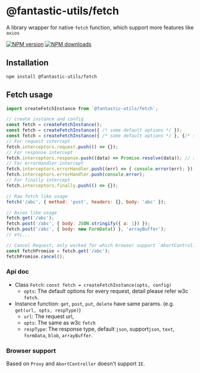 # @fantastic-utils/fetch

A library wrapper for native `fetch` function, which support more features like `axios`

[![NPM version](https://img.shields.io/npm/v/@fantastic-utils/fetch.svg?style=flat)](https://npmjs.org/package/@fantastic-utils/fetch)
[![NPM downloads](http://img.shields.io/npm/dm/@fantastic-utils/fetch.svg?style=flat)](https://npmjs.org/package/@fantastic-utils/fetch)

## Installation

`npm install @fantastic-utils/fetch`

## Fetch usage

```javascript
import createFetchInstance from `@fantastic-utils/fetch`;

// create instance and config
const fetch = createFetchInstance();
const fetch = createFetchInstance({ /* some default options */ });
const fetch = createFetchInstance({ /* some default options */ }, {/* some config */});
// For request intercept
fetch.interceptors.request.push(() => {});
// For response intercept
fetch.interceptors.response.push((data) => Promise.resolve(data)); // should return Promise;
// For errorHandler intercept
fetch.interceptors.errorHandler.push((err) => { console.error(err); });
fetch.interceptors.errorHandler.push(console.error);
// For finally intercept
fetch.interceptors.finally.push(() => {});

// Raw fetch like usage
fetch('/abc', { method: 'post', headers: {}, body: 'abc' });

// Axios like usage
fetch.get('/abc');
fetch.post('/abc', { body: JSON.stringify({ a: 1}) });
fetch.post('/abc', { body: new FormData() }, 'arrayBuffer');
// etc...

// Cancel Request, only worked for which browser support `AbortController`, otherwise ineffective。
const fetchPromise = fetch.get('/abc');
fetchPromise.cancel();
```

### Api doc

- Class `Fetch`: `const fetch = createFetchInstance(opts, config)`
  - `opts`: The default options for every request, detail please refer w3c `fetch`.
- Instance function: `get`, `post`, `put`, `delete` have same params. (e.g. `get(url, opts, respType)`)
  - `url`: The request url,
  - `opts`: The same as w3c `fetch`
  - `respType`: The response type, default `json`, support`json`, `text`, `formData`, `blob`, `arrayBuffer`.

### Browser support

Based on `Proxy` and `AbortController` doesn't support `IE`.
